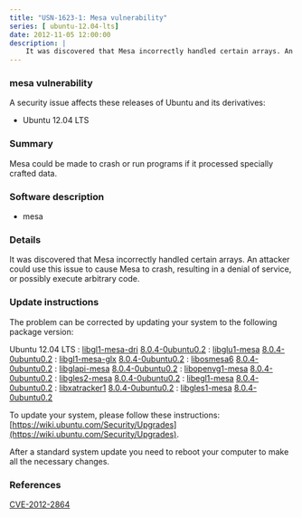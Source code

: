 ```yaml
---
title: "USN-1623-1: Mesa vulnerability"
series: [ ubuntu-12.04-lts]
date: 2012-11-05 12:00:00
description: |
    It was discovered that Mesa incorrectly handled certain arrays. An attacker could use this issue to cause Mesa to crash, resulting in a denial of service, or possibly execute arbitrary code. 
--- 
```

 
### mesa vulnerability

A security issue affects these releases of Ubuntu and its derivatives:

* Ubuntu 12.04 LTS

### Summary

Mesa could be made to crash or run programs if it processed specially crafted data.

### Software description

* mesa 

### Details

It was discovered that Mesa incorrectly handled certain arrays. An attacker could use this issue to cause Mesa to crash, resulting in a denial of service, or possibly execute arbitrary code. 

### Update instructions

The problem can be corrected by updating your system to the following package version:

Ubuntu 12.04 LTS
 : [libgl1-mesa-dri](https://launchpad.net/ubuntu/+source/mesa) <span> [8.0.4-0ubuntu0.2](https://launchpad.net/ubuntu/+source/mesa/8.0.4-0ubuntu0.2) </span> 
 : [libglu1-mesa](https://launchpad.net/ubuntu/+source/mesa) <span> [8.0.4-0ubuntu0.2](https://launchpad.net/ubuntu/+source/mesa/8.0.4-0ubuntu0.2) </span> 
 : [libgl1-mesa-glx](https://launchpad.net/ubuntu/+source/mesa) <span> [8.0.4-0ubuntu0.2](https://launchpad.net/ubuntu/+source/mesa/8.0.4-0ubuntu0.2) </span> 
 : [libosmesa6](https://launchpad.net/ubuntu/+source/mesa) <span> [8.0.4-0ubuntu0.2](https://launchpad.net/ubuntu/+source/mesa/8.0.4-0ubuntu0.2) </span> 
 : [libglapi-mesa](https://launchpad.net/ubuntu/+source/mesa) <span> [8.0.4-0ubuntu0.2](https://launchpad.net/ubuntu/+source/mesa/8.0.4-0ubuntu0.2) </span> 
 : [libopenvg1-mesa](https://launchpad.net/ubuntu/+source/mesa) <span> [8.0.4-0ubuntu0.2](https://launchpad.net/ubuntu/+source/mesa/8.0.4-0ubuntu0.2) </span> 
 : [libgles2-mesa](https://launchpad.net/ubuntu/+source/mesa) <span> [8.0.4-0ubuntu0.2](https://launchpad.net/ubuntu/+source/mesa/8.0.4-0ubuntu0.2) </span> 
 : [libegl1-mesa](https://launchpad.net/ubuntu/+source/mesa) <span> [8.0.4-0ubuntu0.2](https://launchpad.net/ubuntu/+source/mesa/8.0.4-0ubuntu0.2) </span> 
 : [libxatracker1](https://launchpad.net/ubuntu/+source/mesa) <span> [8.0.4-0ubuntu0.2](https://launchpad.net/ubuntu/+source/mesa/8.0.4-0ubuntu0.2) </span> 
 : [libgles1-mesa](https://launchpad.net/ubuntu/+source/mesa) <span> [8.0.4-0ubuntu0.2](https://launchpad.net/ubuntu/+source/mesa/8.0.4-0ubuntu0.2) </span> 

To update your system, please follow these instructions: [https://wiki.ubuntu.com/Security/Upgrades](https://wiki.ubuntu.com/Security/Upgrades).

After a standard system update you need to reboot your computer to make all the necessary changes. 

### References

 [CVE-2012-2864](http://people.ubuntu.com/~ubuntu-security/cve/CVE-2012-2864)
 
